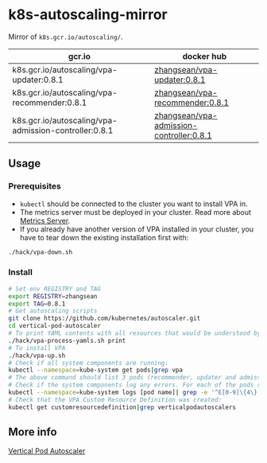 # k8s-autoscaling-mirror

Mirror of `k8s.gcr.io/autoscaling/`.

gcr.io | docker hub
---|---
k8s.gcr.io/autoscaling/vpa-updater:0.8.1 | [zhangsean/vpa-updater:0.8.1](https://hub.docker.com/r/zhangsean/vpa-updater/)
k8s.gcr.io/autoscaling/vpa-recommender:0.8.1 | [zhangsean/vpa-recommender:0.8.1](https://hub.docker.com/r/zhangsean/vpa-recommender/)
k8s.gcr.io/autoscaling/vpa-admission-controller:0.8.1 | [zhangsean/vpa-admission-controller:0.8.1](https://hub.docker.com/r/zhangsean/vpa-admission-controller/)

## Usage

### Prerequisites

* `kubectl` should be connected to the cluster you want to install VPA in.
* The metrics server must be deployed in your cluster. Read more about [Metrics Server](https://github.com/kubernetes-incubator/metrics-server).
* If you already have another version of VPA installed in your cluster, you have to tear down the existing installation first with:

```sh
./hack/vpa-down.sh
```

### Install

```sh
# Set env REGISTRY and TAG
export REGISTRY=zhangsean
export TAG=0.8.1
# Get autoscaling scripts
git clone https://github.com/kubernetes/autoscaler.git
cd vertical-pod-autoscaler
# To print YAML contents with all resources that would be understood by kubectl diff|apply|... commands, you can use
./hack/vpa-process-yamls.sh print
# To install VPA
./hack/vpa-up.sh
# Check if all system components are running:
kubectl --namespace=kube-system get pods|grep vpa
# The above command should list 3 pods (recommender, updater and admission-controller) all in state Running.
# Check if the system components log any errors. For each of the pods returned by the previous command do:
kubectl --namespace=kube-system logs [pod name]| grep -e '^E[0-9]\{4\}'
# Check that the VPA Custom Resource Definition was created:
kubectl get customresourcedefinition|grep verticalpodautoscalers
```

## More info

[Vertical Pod Autoscaler](https://github.com/kubernetes/autoscaler/tree/master/vertical-pod-autoscaler)

